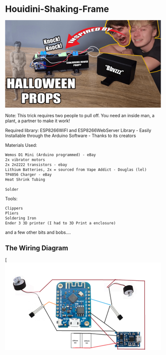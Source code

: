 # Houidini-Shaking-Frame
[![Watch the video](https://raw.githubusercontent.com/Thats-so-Mo/Knock-Knock-Contraption/refs/heads/main/thumbnail%20for%20ghost%20hunting.png)](https://youtu.be/SxlUbZE8GQk)

Note: This trick requires two people to pull off. You need an inside man, a plant, a partner to make it work!

Required library:
ESP8266WiFI and ESP8266WebServer Library - Easily Installable through the Arduino Software - Thanks to its creators

 Materials Used:

    Wemos D1 Mini (Arduino programmed) - eBay
    2x vibrator motors
    2x 2n2222 transistors - ebay
    Lithium Batteries, 2x = sourced from Vape Addict - Douglas (lel)
    TP4056 Charger - eBay
    Heat Shrink Tubing

    Solder

 Tools:

    Clippers
    Pliers
    Soldering Iron
    Ender 3 3D printer (I had to 3D Print a enclosure)

   and a few other bits and bobs....




## The Wiring Diagram
[![IMAGE ALT TEXT HERE](https://raw.githubusercontent.com/Thats-so-Mo/Houidini-Shaking-Frame/refs/heads/main/Wiring%20Diagram.png)


